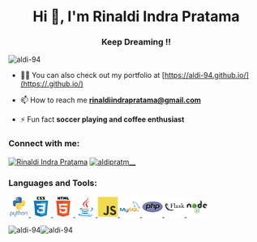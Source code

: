<h1 align="center">Hi 👋, I'm Rinaldi Indra Pratama</h1>
<h3 align="center"> Keep Dreaming !!</h3>

<p align="left"> <img src="https://komarev.com/ghpvc/?username=aldi-94&label=Profile%20views&color=129e00&style=plastic" alt="aldi-94" /> </p>

- 👨‍💻 You can also check out my portfolio at [https://aldi-94.github.io/](https://.github.io/)

- 📫 How to reach me **rinaldiindrapratama@gmail.com**

- ⚡ Fun fact **soccer playing and coffee enthusiast**

<h3 align="left">Connect with me:</h3>
<p align="left">

<a href="https://www.linkedin.com/in/rinaldi-indra-pratama-462211160/" target="blank"><img align="center" src="https://cdn.jsdelivr.net/npm/simple-icons@3.0.1/icons/linkedin.svg" alt="Rinaldi Indra Pratama" height="30" width="40" /></a>
<a href="https://www.instagram.com/aldipratm__" target="blank"><img align="center" src="https://cdn.jsdelivr.net/npm/simple-icons@3.0.1/icons/instagram.svg" alt="aldipratm__" height="30" width="40" /></a>

</p>

<h3 align="left">Languages and Tools:</h3>
<p align="left"> <a href="https://www.python.org/" target="_blank" rel="noreferrer"> <img src="https://raw.githubusercontent.com/devicons/devicon/master/icons/python/python-original-wordmark.svg" alt="python" width="40" height="40"/> </a> <a href="https://www.w3schools.com/css/" target="_blank" rel="noreferrer"> <img src="https://raw.githubusercontent.com/devicons/devicon/master/icons/css3/css3-original-wordmark.svg" alt="css3" width="40" height="40"/> </a> <a href="https://www.w3.org/html/" target="_blank" rel="noreferrer"> <img src="https://raw.githubusercontent.com/devicons/devicon/master/icons/html5/html5-original-wordmark.svg" alt="html5" width="40" height="40"/> </a> <a href="https://www.java.com" target="_blank" rel="noreferrer"> <img src="https://raw.githubusercontent.com/devicons/devicon/master/icons/java/java-original.svg" alt="java" width="40" height="40"/> </a> <a href="https://developer.mozilla.org/en-US/docs/Web/JavaScript" target="_blank" rel="noreferrer"> <img src="https://raw.githubusercontent.com/devicons/devicon/master/icons/javascript/javascript-original.svg" alt="javascript" width="40" height="40"/> </a> <a href="https://www.mysql.com/" target="_blank" rel="noreferrer"> <img src="https://raw.githubusercontent.com/devicons/devicon/master/icons/mysql/mysql-original-wordmark.svg" alt="mysql" width="40" height="40"/> </a> <a href="https://www.php.net" target="_blank" rel="noreferrer"> <img src="https://raw.githubusercontent.com/devicons/devicon/master/icons/php/php-original.svg" alt="php" width="40" 
height="40"/> </a> <a href="https://flask.palletsprojects.com/en/stable/" target="_blank" rel="noreferrer"> <img src="https://raw.githubusercontent.com/devicons/devicon/master/icons/flask/flask-original-wordmark.svg" alt="flask" 
width="40" height="40"/> </a> <a href="https://nodejs.org/en" target="_blank" rel="noreferrer"> <img src="https://raw.githubusercontent.com/devicons/devicon/master/icons/nodejs/nodejs-original-wordmark.svg" alt="nodejs" width="40" height="40"
height="40"/> </a> </p>

<p><img align="left" src="https://github-readme-stats.vercel.app/api/top-langs?username=aldi-94&show_icons=true&locale=en&layout=compact" alt="aldi-94" /></p>
<p>&nbsp;<img align="left" src="https://github-readme-stats.vercel.app/api?username=aldi-94&show_icons=true&locale=en" alt="aldi-94" /></p>
